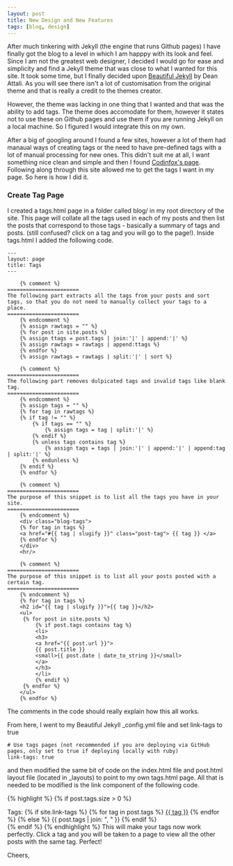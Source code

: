 ```yaml
---
layout: post
title: New Design and New Features
tags: [blog, design]
---
```


After much tinkering with Jekyll (the engine that runs Github pages) I have finally got the blog to a level in which I am happpy with its look and feel. Since I am not the greatest web designer, I decided I would go for ease and simplicity and find a Jekyll theme that was close to what I wanted for this site. It took some time, but I finally decided upon [Beautiful Jekyll](http://deanattali.com/beautiful-jekyll/) by Dean Attali. As you will see there isn't a lot of customisation from the original theme and that is really a credit to the themes creator. 

However, the theme was lacking in one thing that I wanted and that was the ability to add tags. The theme does accomodate for them, however it states not to use these on Github pages and use them if you are running Jekyll on a local machine. So I figured I would integrate this on my own. 

After a big of googling around I found a few sites, however a lot of them had manaual ways of creating tags or the need to have pre-defined tags with a lot of manual processing for new ones. This didn't suit me at all, I want something nice clean and simple and then I found [Codinfox's page](https://codinfox.github.io/dev/2015/03/06/use-tags-and-categories-in-your-jekyll-based-github-pages/). Following along through this site allowed me to get the tags I want in my page. So here is how I did it.

### Create Tag Page
I created a tags.html page in a folder called blog/ in my root directory of the site. This page will collate all the tags used in each of my posts and then list the posts that correspond to those tags - basically a summary of tags and posts. (still confused? click on a tag and you will go to the page!). Inside tags.html I added the following code.

~~~
---
layout: page
title: Tags
---

	{% comment %}
=======================
The following part extracts all the tags from your posts and sort tags, so that you do not need to manually collect your tags to a place.
=======================
	{% endcomment %}
	{% assign rawtags = "" %}
	{% for post in site.posts %}
	{% assign ttags = post.tags | join:'|' | append:'|' %}
	{% assign rawtags = rawtags | append:ttags %}
	{% endfor %}
	{% assign rawtags = rawtags | split:'|' | sort %}

	{% comment %}
=======================
The following part removes dulpicated tags and invalid tags like blank tag.
=======================
	{% endcomment %}
	{% assign tags = "" %}
	{% for tag in rawtags %}
	{% if tag != "" %}
		{% if tags == "" %}
			{% assign tags = tag | split:'|' %}
		{% endif %}
		{% unless tags contains tag %}
			{% assign tags = tags | join:'|' | append:'|' | append:tag | split:'|' %}
		{% endunless %}
	{% endif %}
	{% endfor %}

	{% comment %}
=======================
The purpose of this snippet is to list all the tags you have in your site.
=======================
	{% endcomment %}
	<div class="blog-tags">
	{% for tag in tags %}
	<a href="#{{ tag | slugify }}" class="post-tag"> {{ tag }} </a>
	{% endfor %}
	</div>
	<hr/>

	{% comment %}
=======================
The purpose of this snippet is to list all your posts posted with a certain tag.
=======================
	{% endcomment %}
	{% for tag in tags %}
	<h2 id="{{ tag | slugify }}">{{ tag }}</h2>
	<ul>
	 {% for post in site.posts %}
		 {% if post.tags contains tag %}
		 <li>
		 <h3>
		 <a href="{{ post.url }}">
		 {{ post.title }}
		 <small>{{ post.date | date_to_string }}</small>
		 </a>
		 </h3>
		 </li>
		 {% endif %}
	 {% endfor %}
	</ul>
	{% endfor %}
~~~
The comments in the code should really explain how this all works. 

From here, I went to my Beautiful Jekyll _config.yml file and set link-tags to true
~~~
# Use tags pages (not recommended if you are deploying via GitHub pages, only set to true if deploying locally with ruby)
link-tags: true
~~~

and then modified the same bit of code on the index.html file and post.html layout file (located in _layouts) to point to my own tags.html page. All that is needed to be modified is the link component of the following code.

{% highlight %}
{% if post.tags.size > 0 %}
    <div class="blog-tags">
      Tags:
      {% if site.link-tags %}
      {% for tag in post.tags %}
      <a href="{{ site.baseurl }}/blog/tags#{{ tag }}">{{ tag }}</a>
      {% endfor %}
      {% else %}
        {{ post.tags | join: ", " }}
      {% endif %}
    </div>
{% endif %}
{% endhighlight %}
This will make your tags now work perfectly. Click a tag and you will be taken to a page to view all the other posts with the same tag. Perfect! 

Cheers,
